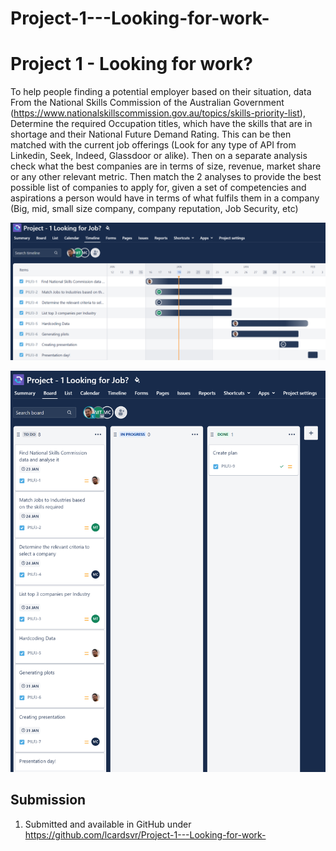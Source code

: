 # Project-1---Looking-for-work-


# Project 1 - Looking for work?

To help people finding a potential employer based on their situation, data From the National Skills Commission of the Australian Government (https://www.nationalskillscommission.gov.au/topics/skills-priority-list), Determine the required Occupation titles, which have the skills that are in shortage and their National Future Demand Rating. This can be then matched with the current job offerings (Look for any type of API from Linkedin, Seek, Indeed, Glassdoor or alike). Then on a separate analysis check what the best companies are in terms of size, revenue, market share or any other relevant metric. Then match the 2 analyses to provide the best possible list of companies to apply for, given a set of competencies and aspirations a person would have in terms of what fulfils them in a company (Big, mid, small size company, company reputation, Job Security, etc)


![Project Timeline](Project_Timeline.PNG)

![Tasks](Kanban_Board.PNG)

## Submission

1. Submitted and available in GitHub under https://github.com/lcardsvr/Project-1---Looking-for-work-


